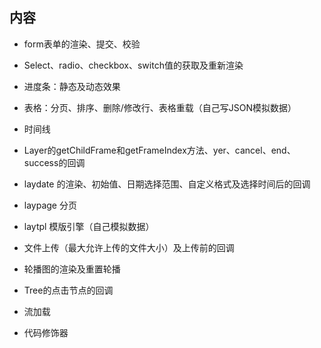 ## 内容
 
 - form表单的渲染、提交、校验

 - Select、radio、checkbox、switch值的获取及重新渲染

 - 进度条：静态及动态效果

 - 表格：分页、排序、删除/修改行、表格重载（自己写JSON模拟数据）

 - 时间线

 - Layer的getChildFrame和getFrameIndex方法、yer、cancel、end、success的回调

 - laydate 的渲染、初始值、日期选择范围、自定义格式及选择时间后的回调

 - laypage 分页

 - laytpl 模版引擎（自己模拟数据）

 - 文件上传（最大允许上传的文件大小）及上传前的回调

 - 轮播图的渲染及重置轮播

 - Tree的点击节点的回调

 - 流加载

 - 代码修饰器
